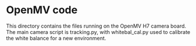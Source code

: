 # OpenMV code
This directory contains the files running on the OpenMV H7 camera board. The main camera script is tracking.py,
with whitebal_cal.py used to calibrate the white balance for a new environment.